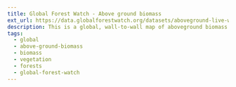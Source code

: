 ```yaml
---
title: Global Forest Watch - Above ground biomass
ext_url: https://data.globalforestwatch.org/datasets/aboveground-live-woody-biomass-density/explore?location=2.650051%2C0.000000%2C2.17
description: This is a global, wall-to-wall map of aboveground biomass (AGB) at approximately 30-meter resolution.
tags:
  - global
  - above-ground-biomass
  - biomass
  - vegetation
  - forests
  - global-forest-watch
---
```

